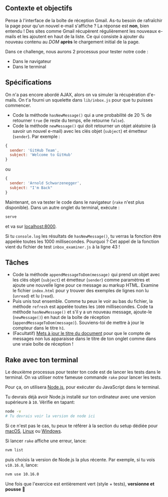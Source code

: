 ## Contexte et objectifs

Pense à l'interface de la boîte de réception Gmail. As-tu besoin de rafraîchir la page pour qu'un nouvel e-mail s'affiche ? La réponse est **non**, bien entendu ! Des sites comme Gmail récupèrent régulièrement les nouveaux e-mails et les ajoutent en haut de la liste. Ce qui consiste à ajouter du nouveau contenu au _DOM_ **après** le chargement initial de la page.

Dans ce challenge, nous aurons 2 processus pour tester notre code :
- Dans le navigateur
- Dans le terminal

## Spécifications

On n'a pas encore abordé AJAX, alors on va simuler la récupération d'e-mails. On t'a fourni un squelette dans `lib/inbox.js` pour que tu puisses commencer.

- Code la méthode `hasNewMessage()` qui a une probabilité de 20 % de retourner `true` (le reste du temps, elle retourne `false`).
- Code la méthode `newMessage()` qui doit retourner un objet aléatoire (à savoir un nouvel e-mail) avec les clés objet (`subject`) et émetteur (`sender`). Par exemple :

```js
{
  sender: 'GitHub Team',
  subject: 'Welcome to GitHub'
}
```

ou

```js
{
  sender: 'Arnold Schwarzenegger',
  subject: "I'm Back"
}
```

Maintenant, on va tester le code dans le navigateur (`rake` n'est plus disponible). Dans un autre onglet du terminal, exécute :

```bash
serve
```

et va sur [localhost:8000](http://localhost:8000).

Si tu `console.log` les résultats de `hasNewMessage()`, tu verras la fonction être appelée toutes les 1000 millisecondes. Pourquoi ? Cet appel de la fonction vient du fichier de test `inbox_examiner.js` à la ligne 43 !

## Tâches

- Code la méthode `appendMessageToDom(message)` qui prend un objet avec les clés objet (`subject`) et émetteur (`sender`) comme paramètres et ajoute une nouvelle ligne pour ce message au markup HTML. Examine le fichier `index.html` pour y trouver des exemples de lignes non lu (`unread`) et lu (`read`).
- Puis unis tout ensemble. Comme tu peux le voir au bas du fichier, la méthode `refresh` est appelée toutes les `1000` millisecondes. Code ta méthode `hasNewMessage()` et s'il y a un nouveau message, ajoute-le (`newMessage()`) en haut de la boîte de réception (`appendMessageToDom(message)`). Souviens-toi de mettre à jour le compteur dans le titre `h1`.
- (Facultatif) [Mets à jour le titre du document](https://developer.mozilla.org/en-US/docs/Web/API/Document/title) pour que le compte de messages non lus apparaisse dans le titre de ton onglet comme dans une vraie boîte de réception !

## Rake avec ton terminal

Le deuxième processus pour tester ton code est de lancer les tests dans le terminal. On va utiliser notre fameuse commande `rake` pour lancer les tests.

Pour ça, on utilisera [Node.js](https://nodejs.org/en/), pour exécuter du JavaScript dans le terminal. 

Tu devrais déjà avoir Node.js installé sur ton ordinateur avec une version supérieure à `10`. Vérifie en tapant:
  
```bash
node -v
# Tu devrais voir la version de node ici
```

Si ce n'est pas le cas, tu peux te référer à la section du setup dédiée pour [macOS](https://github.com/lewagon/setup/blob/master/macos.md#nodejs), [Linux](https://github.com/lewagon/setup/blob/master/ubuntu.md#nodejs) ou [Windows](https://github.com/lewagon/setup/blob/master/windows.md#nodejs).

Si lancer `rake` affiche une erreur, lance:
```bash
nvm list
```
puis choisis la version de Node.js la plus récente. Par exemple, si tu vois `v10.16.0`, lance:
```bash
nvm use 10.16.0
```

Une fois que l'exercice est entièrement vert (style + tests), **versionne et pousse** 🙏